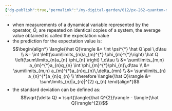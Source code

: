 ```yaml
---
{"dg-publish":true,"permalink":"/my-digital-garden/012/px-262-quantum-mechanics/c-the-basic-postulates/px-262-c5-expectation-value/","created":"2024-11-25T10:50:32.000+00:00","updated":"2024-11-26T01:07:23.192+00:00"}
---
```


-  when measurements of a dynamical variable represented by the operator, $\hat Q$, are repeated on identical copies of a system, the average value obtained is called the expectation value
- the prediction for the expectation value is: 
$$\begin{align*}
	\langle{\hat Q}\rangle &= \int \psi^{*} \hat Q \psi \,d\tau \\ 
	&= \int \left(\sum\limits_{m}a_{m}^{*} \phi_{m}^{*}\right) \hat Q \left(\sum\limits_{n}a_{n} \phi_{n} \right) \,d\tau \\
	&= \sum\limits_{m,n} a_{m}^{*}a_{n}q_{n} \int \phi_{m}^{*}\phi_{n}\,d\tau \\
	&= \sum\limits_{m,n} a_{m}^{*}a_{n}q_{n}\,\delta_{mn} \\
	&= \sum\limits_{n} a_{n}^{*}a_{n}q_{n} \\
	\therefore \langle{\hat Q}\rangle &= \sum\limits_{n}|a_{n}|^{2} q_{n}
\end{align*}$$
- the standard deviation can be defined as: 
  $$\sqrt{\delta Q} = \sqrt{\langle{\hat Q^{2}}\rangle - \langle{\hat Q}\rangle^{2}}$$
